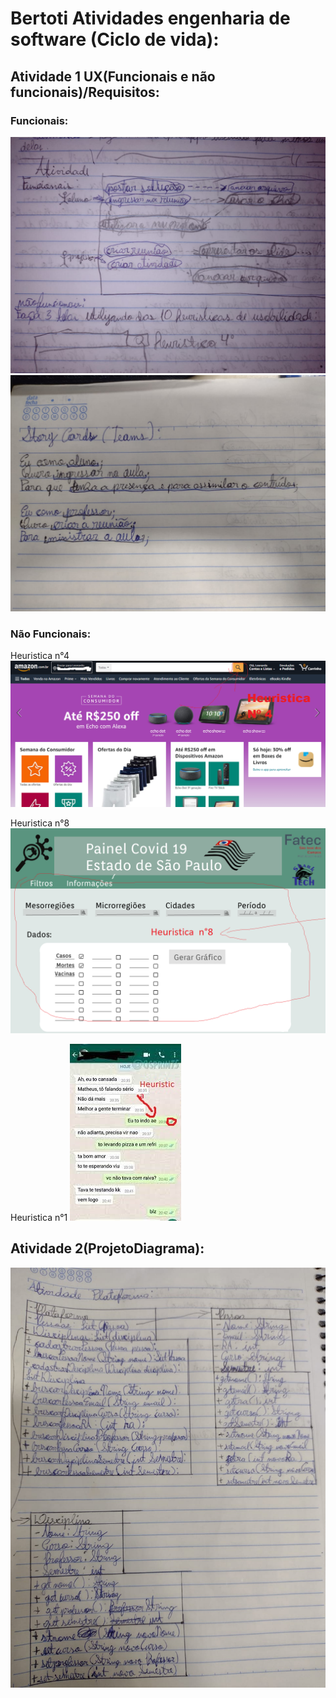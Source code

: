 # Bertoti Atividades engenharia de software (Ciclo de vida):


## Atividade 1 UX(Funcionais e não funcionais)/Requisitos:
### Funcionais:
<img src="https://github.com/LeoAdlerr/bertoti/blob/main/Atividade1Bertoti/FuncionaisTeams.jpeg">
<img src="https://github.com/LeoAdlerr/bertoti/blob/main/Atividade1Bertoti/Storycards.jpeg">

### Não Funcionais:

Heuristica n°4
<img src="https://github.com/LeoAdlerr/bertoti/blob/main/Atividade1Bertoti/design_Heuristica_amazon.png">

Heuristica n°8
<img src="https://github.com/LeoAdlerr/bertoti/blob/main/Atividade1Bertoti/Heuristican8.png">

Heuristica n°1
<img src="https://github.com/LeoAdlerr/bertoti/blob/main/Atividade1Bertoti/Heuristican1.jpg">

## Atividade 2(ProjetoDiagrama):

<img src="https://github.com/LeoAdlerr/bertoti/blob/main/EngenhariaDeSoftware/PlataformaDiagrama.jpeg">


